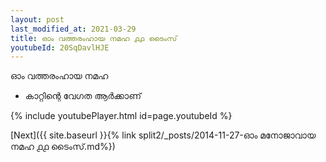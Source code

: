 ```yaml
---
layout: post
last_modified_at: 2021-03-29
title: ഓം വത്തരംഹായ നമഹ ൧൧ ടൈംസ്
youtubeId: 20SqDavlHJE
---
```

 
 
 ഓം വത്തരംഹായ നമഹ 
 
 -  കാറ്റിന്റെ വേഗത ആർക്കാണ് 
 
  
 
  
 
 
 
 
 
 


{% include youtubePlayer.html id=page.youtubeId %}
 
[Next]({{ site.baseurl }}{% link  split2/_posts/2014-11-27-ഓം മനോജാവായ നമഹ ൧൧ ടൈംസ്.md%})
 
